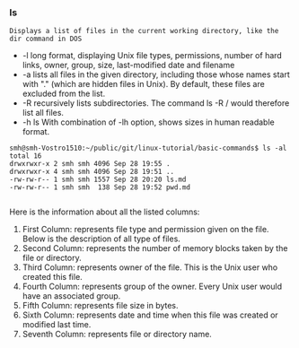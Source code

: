 ### ls

	Displays a list of files in the current working directory, like the dir command in DOS

- -l long format, displaying Unix file types, permissions, number of hard links, owner, group, size, last-modified date and filename
- -a lists all files in the given directory, including those whose names start with "." (which are hidden files in Unix). By default, these files are excluded from the list.
- -R recursively lists subdirectories. The command ls -R / would therefore list all files.
- -h ls With combination of -lh option, shows sizes in human readable format.

```
smh@smh-Vostro1510:~/public/git/linux-tutorial/basic-commands$ ls -al
total 16
drwxrwxr-x 2 smh smh 4096 Sep 28 19:55 .
drwxrwxr-x 4 smh smh 4096 Sep 28 19:51 ..
-rw-rw-r-- 1 smh smh 1557 Sep 28 20:20 ls.md
-rw-rw-r-- 1 smh smh  138 Sep 28 19:52 pwd.md


```

Here is the information about all the listed columns:
1. First Column: represents file type and permission given on the file. Below is the description of all type of files.
2. Second Column: represents the number of memory blocks taken by the file or directory.
3. Third Column: represents owner of the file. This is the Unix user who created this file.
4. Fourth Column: represents group of the owner. Every Unix user would have an associated group.
5. Fifth Column: represents file size in bytes.
6. Sixth Column: represents date and time when this file was created or modified last time.
7. Seventh Column: represents file or directory name.